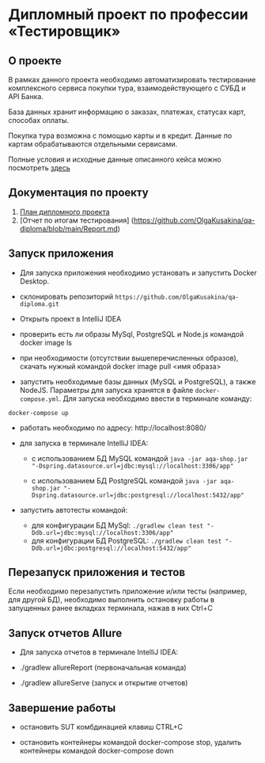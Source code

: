 # Дипломный проект по профессии «Тестировщик»


## О проекте
В рамках данного проекта необходимо автоматизировать тестирование комплексного сервиса покупки тура, взаимодействующего с СУБД и API Банка.

База данных хранит информацию о заказах, платежах, статусах карт, способах оплаты.

Покупка тура возможна с помощью карты и в кредит. Данные по картам обрабатываются отдельными сервисами. 

Полные условия и исходные данные описанного кейса можно посмотреть [здесь](https://github.com/netology-code/qa-diploma)

## Документация по проекту

1. [План дипломного проекта](https://github.com/OlgaKusakina/qa-diploma/blob/main/Plan.md)
2. [Отчет по итогам тестирования] (https://github.com/OlgaKusakina/qa-diploma/blob/main/Report.md)

## Запуск приложения

* Для запуска приложения необходимо установать и запустить Docker Desktop. 

* склонировать репозиторий `https://github.com/OlgaKusakina/qa-diploma.git`

* Открыть проект в IntelliJ IDEA

* проверить есть ли образы MySql, PostgreSQL и Node.js командой docker image ls

* при необходимости (отсутствии вышеперечисленных образов), скачать нужный командой docker image pull <имя образа>


* запустить необходимые базы данных (MySQL и PostgreSQL), а также NodeJS. Параметры для запуска хранятся в файле `docker-compose.yml`. Для запуска необходимо ввести в терминале команду:
```
docker-compose up
```

* работать необходимо по адресу: http://localhost:8080/


* для запуска в терминале IntelliJ IDEA:

    - с использованием БД MySQL командой `java -jar aqa-shop.jar "-Dspring.datasource.url=jdbc:mysql://localhost:3306/app"`

    - с использованием БД PostgreSQL командой `java -jar aqa-shop.jar "-Dspring.datasource.url=jdbc:postgresql://localhost:5432/app"`


* запустить автотесты командой:

    - для конфигурации БД MySql:
      `./gradlew clean test "-Ddb.url=jdbc:mysql://localhost:3306/app"`
    - для конфигурации БД PostgreSQL:
      `./gradlew clean test "-Ddb.url=jdbc:postgresql://localhost:5432/app"`

## Перезапуск приложения и тестов
Если необходимо перезапустить приложение и/или тесты (например, для другой БД), необходимо выполнить остановку работы в запущенных ранее вкладках терминала, нажав в них Ctrl+С

## Запуск отчетов Allure

* Для запуска отчетов в терминале IntelliJ IDEA:

- ./gradlew allureReport (первоначальная команда)

- ./gradlew allureServe (запуск и открытие отчетов)

## Завершение работы

* остановить SUT комбдинацией клавиш CTRL+C

* остановить контейнеры командой docker-compose stop, удалить контейнеры командой docker-compose down
